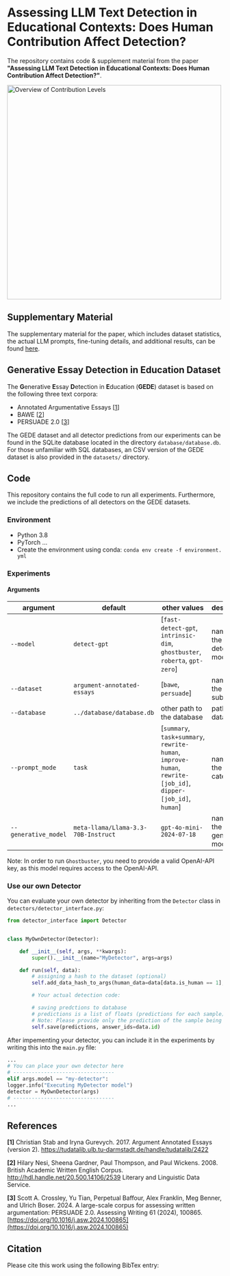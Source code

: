 # Assessing LLM Text Detection in Educational Contexts: Does Human Contribution Affect Detection?

The repository contains code & supplement material from the paper **"Assessing LLM Text Detection in Educational
Contexts: Does
Human Contribution Affect Detection?"**.

<img src="https://anonymous.4open.science/r/Assessing-LLM-Text-Detection-in-Educational-Contexts/supplementary-material/Method.png" alt="Overview of Contribution Levels " width="500"/>

## Supplementary Material

The supplementary material for the paper, which includes dataset statistics, the actual LLM prompts, fine-tuning
details, and additional results, can be
found [here](./supplementary-material/Paper-Appendix.pdf).

## Generative Essay Detection in Education Dataset

The **G**enerative **E**ssay **D**etection in **E**ducation (**GEDE**) dataset is based on the following three text
corpora:

* Annotated Argumentative Essays [<a href="#ref1">1</a>]
* BAWE [<a href="#ref1">2</a>]
* PERSUADE 2.0 [<a href="#ref1">3</a>]

The GEDE dataset and all detector predictions from our experiments can be found in the SQLite database located in the directory `database/database.db`. For those unfamiliar with SQL databases, an CSV
version of the GEDE dataset is also provided in the `datasets/` directory.

## Code

This repository contains the full code to run all experiments. Furthermore, we include the predictions of all detectors
on the GEDE datasets.

### Environment

* Python 3.8
* PyTorch ...
* Create the environment using conda: `conda env create -f environment. yml`

### Experiments

#### Arguments

| argument             | default                             | other values                                                                                                  | description                  |
|----------------------|-------------------------------------|---------------------------------------------------------------------------------------------------------------|------------------------------|
| `--model`            | `detect-gpt`                        | [`fast-detect-gpt`, `intrinsic-dim`, `ghostbuster`, `roberta`, `gpt-zero`]                                    | name of the detector model   |
| `--dataset`          | `argument-annotated-essays`         | [`bawe`, `persuade`]                                                                                          | name of the data subset      |
| `--database`         | `../database/database.db`           | other path to the database                                                                                    | path to the database         |
| `--prompt_mode`      | `task`                              | [`summary`, `task+summary`, `rewrite-human`, `improve-human`, `rewrite-[job_id]`, `dipper-[job_id]`, `human`] | name of the text category    |
| `--generative_model` | `meta-llama/Llama-3.3-70B-Instruct` | `gpt-4o-mini-2024-07-18`                                                                                      | name of the generative model |

Note: In order to run `Ghostbuster`, you need to provide a valid OpenAI-API key, as this model requires access to the
OpenAI-API.

### Use our own Detector

You can evaluate your own detector by inheriting from the `Detector` class in `detectors/detector_interface.py`:

```python
from detector_interface import Detector


class MyOwnDetector(Detector):

    def __init__(self, args, **kwargs):
        super().__init__(name="MyDetector", args=args)

    def run(self, data):
        # assigning a hash to the dataset (optional)
        self.add_data_hash_to_args(human_data=data[data.is_human == 1], llm_data=data[data.is_human == 0])

        # Your actual detection code:

        # saving predctions to database
        # predictions is a list of floats (predictions for each sample)
        # Note: Please provide only the prediction of the sample being LLM
        self.save(predictions, answer_ids=data.id)

```

After impementing your detector, you can include it in the experiments by writing this into the `main.py` file:

```python
...
# You can place your own detector here
# ---------------------------------
elif args.model == "my-detector":
logger.info("Executing MyDetector model")
detector = MyOwnDetector(args)
# ---------------------------------
...
```

## References

<a id="ref1"></a>**[1]** Christian Stab and Iryna Gurevych. 2017. Argument Annotated Essays (version 2). https://tudatalib.ulb.tu-darmstadt.de/handle/tudatalib/2422

<a id="ref2"></a>**[2]** Hilary Nesi, Sheena Gardner, Paul Thompson, and Paul Wickens. 2008. British Academic Written English Corpus. http://hdl.handle.net/20.500.14106/2539 Literary and Linguistic
Data Service.

<a id="ref3"></a>**[3]** Scott A. Crossley, Yu Tian, Perpetual Baffour, Alex Franklin, Meg Benner, and Ulrich Boser. 2024. A large-scale corpus for assessing written argumentation: PERSUADE 2.0.
Assessing Writing 61 (2024), 100865. [https://doi.org/10.1016/j.asw.2024.100865](https://doi.org/10.1016/j.asw.2024.100865)

## Citation

Please cite this work using the following BibTex entry:

```
```
